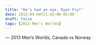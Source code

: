 ```yaml
---
title: "He’s had an eye, Ryan Fry!"
date: 2013-04-04T21:43:00-05:00
draft: false
tags: [2013 Men’s Worlds]
---
```

— 2013 Men’s Worlds, Canada vs Norway
<!--more--> 

